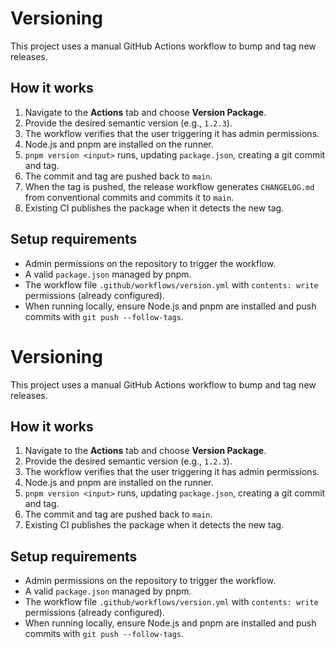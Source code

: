 # Versioning

This project uses a manual GitHub Actions workflow to bump and tag new releases.

## How it works

1. Navigate to the **Actions** tab and choose **Version Package**.
2. Provide the desired semantic version (e.g., `1.2.3`).
3. The workflow verifies that the user triggering it has admin permissions.
4. Node.js and pnpm are installed on the runner.
5. `pnpm version <input>` runs, updating `package.json`, creating a git commit and tag.
6. The commit and tag are pushed back to `main`.
7. When the tag is pushed, the release workflow generates `CHANGELOG.md` from conventional commits and commits it to `main`.
8. Existing CI publishes the package when it detects the new tag.

## Setup requirements

- Admin permissions on the repository to trigger the workflow.
- A valid `package.json` managed by pnpm.
- The workflow file `.github/workflows/version.yml` with `contents: write` permissions (already configured).
- When running locally, ensure Node.js and pnpm are installed and push commits with `git push --follow-tags`.


# Versioning

This project uses a manual GitHub Actions workflow to bump and tag new releases.

## How it works

1. Navigate to the **Actions** tab and choose **Version Package**.
2. Provide the desired semantic version (e.g., `1.2.3`).
3. The workflow verifies that the user triggering it has admin permissions.
4. Node.js and pnpm are installed on the runner.
5. `pnpm version <input>` runs, updating `package.json`, creating a git commit and tag.
6. The commit and tag are pushed back to `main`.
7. Existing CI publishes the package when it detects the new tag.

## Setup requirements

- Admin permissions on the repository to trigger the workflow.
- A valid `package.json` managed by pnpm.
- The workflow file `.github/workflows/version.yml` with `contents: write` permissions (already configured).
- When running locally, ensure Node.js and pnpm are installed and push commits with `git push --follow-tags`.

